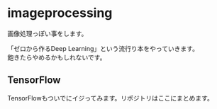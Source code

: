 # imageprocessing  
画像処理っぽい事をします。  

「ゼロから作るDeep Learning」という流行り本をやっていきます。  
飽きたらやめるかもしれないです。  

## TensorFlow
TensorFlowもついでにイジってみます。リポジトリはここにまとめます。  
